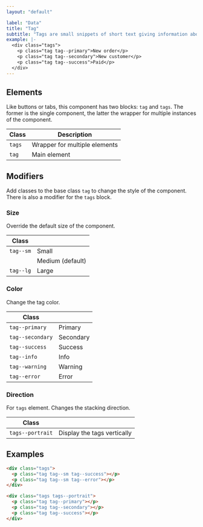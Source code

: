 ```yaml
---
layout: "default"

label: "Data"
title: "Tag"
subtitle: "Tags are small snippets of short text giving information about the elements they are associated with (usually their state)."
example: |-
  <div class="tags">
    <p class="tag tag--primary">New order</p>
    <p class="tag tag--secondary">New customer</p>
    <p class="tag tag--success">Paid</p>
  </div>
---
```


## Elements

Like buttons or tabs, this component has two blocks: `tag` and `tags`. The former is the single component, the latter the wrapper for multiple instances of the component.

| Class | Description |
| --- | --- |
| `tags` | Wrapper for multiple elements |
| `tag` | Main element |

## Modifiers

Add classes to the base class `tag` to change the style of the component. There is also a modifier for the `tags` block.

### Size

Override the default size of the component.

| Class | |
| --- | --- |
| `tag--sm` | <span class="tag tag--sm tag--primary">Small</span> |
| | <span class="tag tag--primary">Medium (default)</span> |
| `tag--lg` | <span class="tag tag--lg tag--primary">Large</span> |

### Color

Change the tag color.

| Class | |
| --- | --- |
| `tag--primary` | <span class="tag tag--primary">Primary</span> |
| `tag--secondary` | <span class="tag tag--secondary">Secondary</span> |
| `tag--success` | <span class="tag tag--success">Success</span> |
| `tag--info` | <span class="tag tag--info">Info</span> |
| `tag--warning` | <span class="tag tag--warning">Warning</span> |
| `tag--error` | <span class="tag tag--error">Error</span> |

### Direction

For `tags` element. Changes the stacking direction.

| Class | |
| --- | --- |
| `tags--portrait` | Display the tags vertically |

## Examples

```html
<div class="tags">
  <p class="tag tag--sm tag--success"></p>
  <p class="tag tag--sm tag--error"></p>
</div>
```

```html
<div class="tags tags--portrait">
  <p class="tag tag--primary"></p>
  <p class="tag tag--secondary"></p>
  <p class="tag tag--success"></p>
</div>
```
